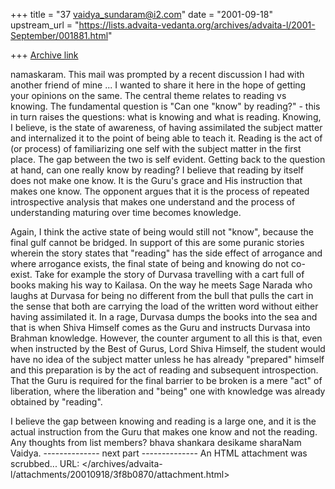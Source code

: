 +++
title = "37 vaidya_sundaram@i2.com"
date = "2001-09-18"
upstream_url = "https://lists.advaita-vedanta.org/archives/advaita-l/2001-September/001881.html"

+++
[Archive link](https://lists.advaita-vedanta.org/archives/advaita-l/2001-September/001881.html)

namaskaram.
 This mail was prompted by a recent discussion I had with another friend
of mine ... I wanted to share it here in the hope of getting your opinions
on the same. The central theme relates to reading vs knowing. The
fundamental question is "Can one "know" by reading?" - this in turn raises
the questions: what is knowing and what is reading. Knowing, I believe, is
the state of awareness, of having assimilated the subject matter and
internalized it to the point of being able to teach it. Reading is the act
of (or process) of familiarizing one self with the subject matter in the
first place. The gap between the two is self evident. Getting back to the
question at hand, can one really know by reading?
 I believe that reading by itself does not make one know. It is the Guru's
grace and His instruction that makes one know.
The opponent argues that it is the process of repeated introspective
analysis that makes one understand and the process of understanding
maturing over time becomes knowledge.

Again, I think the active state of being would still not "know", because
the final gulf cannot be bridged. In support of this are some puranic
stories wherein the story states that "reading" has the side effect of
arrogance and where arrogance exists, the final state of being and knowing
do not co-exist. Take for example the story of Durvasa travelling with a
cart full of books making his way to Kailasa. On the way he meets Sage
Narada who laughs at Durvasa for being no different from the bull that
pulls the cart in the sense that both are carrying the load of the written
word without either having assimilated it. In a rage, Durvasa dumps the
books into the sea and that is when Shiva Himself comes as the Guru and
instructs Durvasa into Brahman knowledge.
 However, the counter argument to all this is that, even when instructed
by the Best of Gurus, Lord Shiva Himself, the student would have no idea
of the subject matter unless he has already "prepared" himself and this
preparation is by the act of reading and subsequent introspection. That
the Guru is required for the final barrier to be broken is a mere "act" of
liberation, where the liberation and "being" one with knowledge was
already obtained by "reading".

I believe the gap between knowing and reading is a large one, and it is
the actual instruction from the Guru that makes one know and not the
reading.
Any thoughts from list members?
bhava shankara desikame sharaNam
Vaidya.
-------------- next part --------------
An HTML attachment was scrubbed...
URL: </archives/advaita-l/attachments/20010918/3f8b0870/attachment.html>
